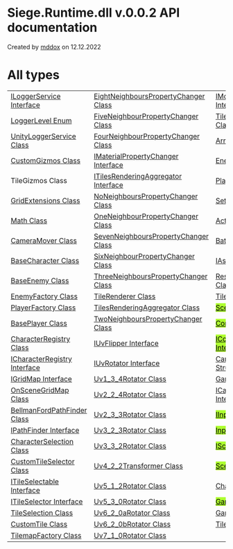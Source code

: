 # Siege.Runtime.dll v.0.0.2 API documentation

Created by 
[mddox](https://github.com/loxsmoke/mddox) on 12.12.2022

<style>
    .done {
        background: greenyellow;
    }
    .done a{
        color: black;
    }

</style>

# All types
|                                                                                           |                                                                                                               |                                                                                                       |
|-------------------------------------------------------------------------------------------|---------------------------------------------------------------------------------------------------------------|-------------------------------------------------------------------------------------------------------|
| [ILoggerService Interface](Debugging/Logging/ILoggerService.md)                           | [EightNeighboursPropertyChanger Class](Gameplay/Battle/Map/Tiles/Rendering/EightNeighboursPropertyChanger.md) | [IMovementService Interface](Gameplay/Battle/Movement/IMovementService.md)                            |
| [LoggerLevel Enum](Debugging/Logging/LoggerLevel.md)                                      | [FiveNeighbourPropertyChanger Class](Gameplay/Battle/Map/Tiles/Rendering/FiveNeighbourPropertyChanger.md)     | [TileMovementService Class](Gameplay/Battle/Movement/TileMovementService.md)                          |
| [UnityLoggerService Class](Debugging/Logging/UnityLoggerService.md)                       | [FourNeighbourPropertyChanger Class](Gameplay/Battle/Map/Tiles/Rendering/FourNeighbourPropertyChanger.md)     | [ArrayGridMap Class](Gameplay/Battle/Prototype/ArrayGridMap.md)                                       |
| [CustomGizmos Class](Debugging/Rendering/CustomGizmos.md)                                 | [IMaterialPropertyChanger Interface](Gameplay/Battle/Map/Tiles/Rendering/IMaterialPropertyChanger.md)         | [EnemySlot Class](Gameplay/Battle/Spawn/EnemySlot.md)                                                 |
| TileGizmos Class                                                                          | [ITilesRenderingAggregator Interface](Gameplay/Battle/Map/Tiles/Rendering/ITilesRenderingAggregator.md)       | [PlayerSlot Class](Gameplay/Battle/Spawn/PlayerSlot.md)                                               |
| [GridExtensions Class](Extensions/GridExtensions.md)                                      | [NoNeighboursPropertyChanger Class](Gameplay/Battle/Map/Tiles/Rendering/NoNeighboursPropertyChanger.md)       | [Setup Class](Gameplay/Battle/Spawn/Setup.md)                                                         |
| [Math Class](Extensions/Math.md)                                                          | [OneNeighbourPropertyChanger Class](Gameplay/Battle/Map/Tiles/Rendering/OneNeighbourPropertyChanger.md)       | [ActionPointsPanel Class](Gameplay/Battle/UI/ActionPointsPanel.md)                                    |
| [CameraMover Class](Gameplay/Battle/CameraMover.md)                                       | [SevenNeighboursPropertyChanger Class](Gameplay/Battle/Map/Tiles/Rendering/SevenNeighboursPropertyChanger.md) | [BattleMediator Class](Gameplay/Battle/UI/BattleMediator.md)                                          |
| [BaseCharacter Class](Gameplay/Battle/Characters/BaseCharacter.md)                        | [SixNeighbourPropertyChanger Class](Gameplay/Battle/Map/Tiles/Rendering/SixNeighbourPropertyChanger.md)       | [IAssetsProvider Interface](Infrastructure/Assets/IAssetsProvider.md)                                 |
| [BaseEnemy Class](Gameplay/Battle/Characters/Enemies/BaseEnemy.md)                        | [ThreeNeighboursPropertyChanger Class](Gameplay/Battle/Map/Tiles/Rendering/ThreeNeighboursPropertyChanger.md) | [ResourcesAssetsProvider Class](Infrastructure/Assets/ResourcesAssetsProvider.md)                     |
| [EnemyFactory Class](Gameplay/Battle/Characters/Factories/EnemyFactory.md)                | [TileRenderer Class](Gameplay/Battle/Map/Tiles/Rendering/TileRenderer.md)                                     | [TileSpritesConfig Class](Infrastructure/Configs/TileSpritesConfig.md)                                |
| [PlayerFactory Class](Gameplay/Battle/Characters/Factories/PlayerFactory.md)              | [TilesRenderingAggregator Class](Gameplay/Battle/Map/Tiles/Rendering/TileRenderingAggregator.md)              | <div class="done">[SceneNames Class](Infrastructure/Constants/SceneNames.md)     </done>              |
| [BasePlayer Class](Gameplay/Battle/Characters/Players/BasePlayer.md)                      | [TwoNeighboursPropertyChanger Class](Gameplay/Battle/Map/Tiles/Rendering/TwoNeighboursPropertyChanger.md)     | <div class="done">[CoroutineRunner Class](Infrastructure/Coroutines/CoroutineRunner.md) </done>       |
| [CharacterRegistry Class](Gameplay/Battle/Characters/Registry/CharacterRegistry.md)       | [IUvFlipper Interface](Gameplay/Battle/Map/Tiles/Rendering/UvRotators/IUvFlipper.md)                          | <div class="done">[ICoroutineRunner Interface](Infrastructure/Coroutines/ICoroutineRunner.md) </done> |
| [ICharacterRegistry Interface](Gameplay/Battle/Characters/Registry/ICharacterRegistry.md) | [IUvRotator Interface](Gameplay/Battle/Map/Tiles/Rendering/UvRotators/IUvRotator.md)                          | [CameraActionsActions Struct](Infrastructure/Inputs/CameraActionsActions.md)                          |
| [IGridMap Interface](Gameplay/Battle/Map/Grid/IGridMap.md)                                | [Uv1_3_4Rotator Class](Gameplay/Battle/Map/Tiles/Rendering/UvRotators/Uv1_3_4Rotator.md)                      | [GameControls Class](Infrastructure/Inputs/GameControls.md)                                           |
| [OnSceneGridMap Class](Gameplay/Battle/Map/Grid/OnSceneGridMap.md)                        | [Uv2_2_4Rotator Class](Gameplay/Battle/Map/Tiles/Rendering/UvRotators/Uv2_2_4Rotator.md)                      | [ICameraActionsActions Interface](Infrastructure/Inputs/ICameraActionsActions.md)                     |
| [BellmanFordPathFinder Class](Gameplay/Battle/Map/Path/BellmanFordPathFinder.md)          | [Uv2_3_3Rotator Class](Gameplay/Battle/Map/Tiles/Rendering/UvRotators/Uv2_3_3Rotator.md)                      | <div class="done">[IInputService Interface](Infrastructure/Inputs/IInputService.md)</done>            |
| [IPathFinder Interface](Gameplay/Battle/Map/Path/IPathFinder.md)                          | [Uv3_2_3Rotator Class](Gameplay/Battle/Map/Tiles/Rendering/UvRotators/Uv3_2_3Rotator.md)                      | <div class="done">[InputService Class](Infrastructure/Inputs/InputService.md)</done>                  |
| [CharacterSelection Class](Gameplay/Battle/Map/Selection/CharacterSelection.md)           | [Uv3_3_2Rotator Class](Gameplay/Battle/Map/Tiles/Rendering/UvRotators/Uv3_3_2Rotator.md)                      | <div class="done">[ISceneLoader Interface](Infrastructure/Scenes/ISceneLoader.md)</done>              |
| [CustomTileSelector Class](Gameplay/Battle/Map/Selection/CustomTileSelector.md)           | [Uv4_2_2Transformer Class](Gameplay/Battle/Map/Tiles/Rendering/UvRotators/Uv4_2_2Transformer.md)              | <div class="done">[SceneLoader Class](Infrastructure/Scenes/SceneLoader.md)    </done>                |
| [ITileSelectable Interface](Gameplay/Battle/Map/Selection/ITileSelectable.md)             | [Uv5_1_2Rotator Class](Gameplay/Battle/Map/Tiles/Rendering/UvRotators/Uv5_1_2Rotator.md)                      | [CharacterInstaller Class](Infrastructure/ZenjectInstallers/CharacterInstaller.md)                    |
| [ITileSelector Interface](Gameplay/Battle/Map/Selection/ITileSelector.md)                 | [Uv5_3_0Rotator Class](Gameplay/Battle/Map/Tiles/Rendering/UvRotators/Uv5_3_0Rotator.md)                      | <div class="done">[GameInstaller Class](Infrastructure/ZenjectInstallers/GameInstaller.md)</done>     |
| [TileSelection Class](Gameplay/Battle/Map/Selection/TileSelection.md)                     | [Uv6_2_0aRotator Class](Gameplay/Battle/Map/Tiles/Rendering/UvRotators/Uv6_2_0aRotator.md)                    | [GameplayInstaller Class](Infrastructure/ZenjectInstallers/GameplayInstaller.md)                      |
| [CustomTile Class](Gameplay/Battle/Map/Tiles/CustomTile.md)                               | [Uv6_2_0bRotator Class](Gameplay/Battle/Map/Tiles/Rendering/UvRotators/Uv6_2_0bRotator.md)                    | [TilemapInstaller Class](Infrastructure/ZenjectInstallers/TilemapInstaller.md)                        |
| [TilemapFactory Class](Gameplay/Battle/Map/Tiles/TilemapFactory.md)                       | [Uv7_1_0Rotator Class](Gameplay/Battle/Map/Tiles/Rendering/UvRotators/Uv7_1_0Rotator.md)                      |                                                                                                       |